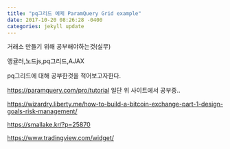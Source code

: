 ```yaml
---
title: "pq그리드 예제 ParamQuery Grid example"
date: 2017-10-20 08:26:28 -0400
categories: jekyll update
---
```


거래소 만들기 위해 공부해야하는것(실무)

앵귤러,노드js,pq그리드,AJAX

pq그리드에 대해 공부한것을 적어보고자한다.

https://paramquery.com/pro/tutorial
일단 위 사이트에서 공부중..

https://wizardry.liberty.me/how-to-build-a-bitcoin-exchange-part-1-design-goals-risk-management/

https://smallake.kr/?p=25870

https://www.tradingview.com/widget/
